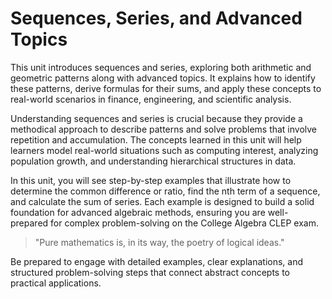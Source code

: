 # Sequences, Series, and Advanced Topics

This unit introduces sequences and series, exploring both arithmetic and geometric patterns along with advanced topics. It explains how to identify these patterns, derive formulas for their sums, and apply these concepts to real-world scenarios in finance, engineering, and scientific analysis.

Understanding sequences and series is crucial because they provide a methodical approach to describe patterns and solve problems that involve repetition and accumulation. The concepts learned in this unit will help learners model real-world situations such as computing interest, analyzing population growth, and understanding hierarchical structures in data.

In this unit, you will see step-by-step examples that illustrate how to determine the common difference or ratio, find the nth term of a sequence, and calculate the sum of series. Each example is designed to build a solid foundation for advanced algebraic methods, ensuring you are well-prepared for complex problem-solving on the College Algebra CLEP exam.

> "Pure mathematics is, in its way, the poetry of logical ideas." 

Be prepared to engage with detailed examples, clear explanations, and structured problem-solving steps that connect abstract concepts to practical applications.